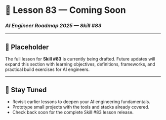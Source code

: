# 🚧 Lesson 83 — Coming Soon

### *AI Engineer Roadmap 2025 — Skill #83*

---

## 🚧 Placeholder
The full lesson for **Skill #83** is currently being drafted. Future updates will expand this section with learning objectives, definitions, frameworks, and practical build exercises for AI engineers.

---

## 📌 Stay Tuned
* Revisit earlier lessons to deepen your AI engineering fundamentals.
* Prototype small projects with the tools and stacks already covered.
* Check back soon for the complete Skill #83 lesson release.
